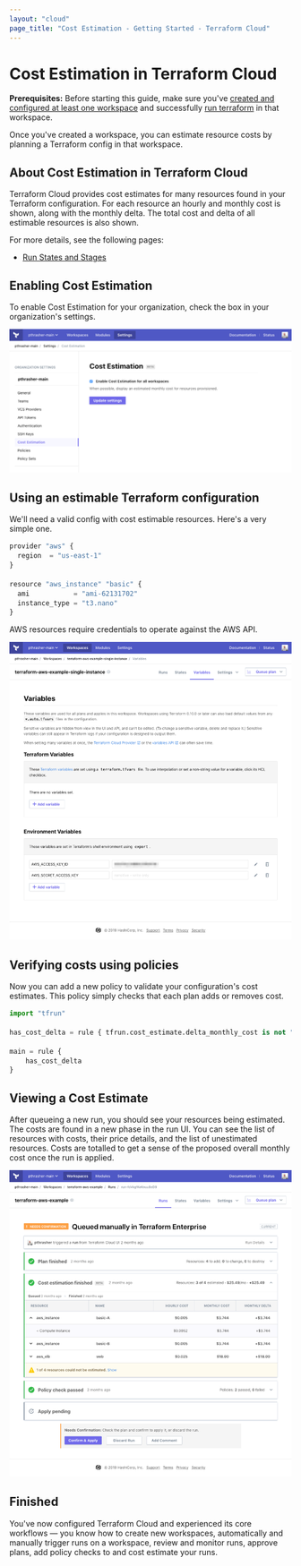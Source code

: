 ```yaml
---
layout: "cloud"
page_title: "Cost Estimation - Getting Started - Terraform Cloud"
---
```


# Cost Estimation in Terraform Cloud

**Prerequisites:** Before starting this guide, make sure you've [created and configured at least one workspace](./workspaces.html) and successfully [run terraform](./runs.html) in that workspace.

Once you've created a workspace, you can estimate resource costs by planning a Terraform config in that workspace.


## About Cost Estimation in Terraform Cloud

Terraform Cloud provides cost estimates for many resources found in your Terraform configuration. For each resource an hourly and monthly cost is shown, along with the monthly delta. The total cost and delta of all estimable resources is also shown.

For more details, see the following pages:

- [Run States and Stages](../run/states.html)

## Enabling Cost Estimation

To enable Cost Estimation for your organization, check the box in your organization's settings.

![enable cost estimation](./images/cost-estimation-enable.png)

## Using an estimable Terraform configuration

We'll need a valid config with cost estimable resources. Here's a very simple one.

```python
provider "aws" {
  region  = "us-east-1"
}

resource "aws_instance" "basic" {
  ami           = "ami-62131702"
  instance_type = "t3.nano"
}
```

AWS resources require credentials to operate against the AWS API.

![cost estimation variables](./images/cost-estimation-variables.png)

## Verifying costs using policies

Now you can add a new policy to validate your configuration's cost estimates. This policy simply checks that each plan adds or removes cost.

```python
import "tfrun"

has_cost_delta = rule { tfrun.cost_estimate.delta_monthly_cost is not "0.00" }

main = rule {
	has_cost_delta
}
```

## Viewing a Cost Estimate

After queueing a new run, you should see your resources being estimated. The costs are found in a new phase in the run UI. You can see the list of resources with costs, their price details, and the list of unestimated resources. Costs are totalled to get a sense of the proposed overall monthly cost once the run is applied.

![cost estimation run](./images/cost-estimation-run.png)

## Finished

You've now configured Terraform Cloud and experienced its core workflows — you know how to create new workspaces, automatically and manually trigger runs on a workspace, review and monitor runs, approve plans, add policy checks to and cost estimate your runs.
